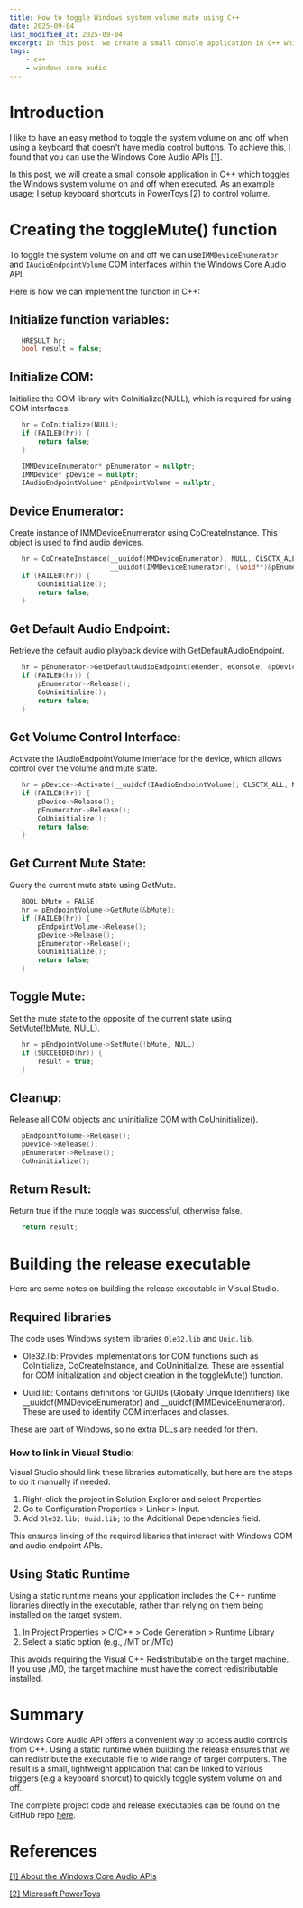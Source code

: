 ```yaml
---
title: How to toggle Windows system volume mute using C++ 
date: 2025-09-04
last_modified_at: 2025-09-04
excerpt: In this post, we create a small console application in C++ which toggles the Windows system volume on and off when executed. 
tags: 
    - c++
    - windows core audio
---
```


# Introduction
I like to have an easy method to toggle the system volume on and off when using a keyboard that doesn't have media control buttons. To achieve this, I found that you can use the Windows Core Audio APIs [[1]](#references). 

In this post, we will create a small console application in C++ which toggles the Windows system volume on and off when executed. As an example usage; I setup keyboard shortcuts in PowerToys [[2]](#references) to control volume.


# Creating the toggleMute() function
To toggle the system volume on and off we can use`IMMDeviceEnumerator` and `IAudioEndpointVolume` COM interfaces within the Windows Core Audio API.

Here is how we can implement the function in C++:

## Initialize function variables:

```cpp
   HRESULT hr;
   bool result = false;
```

## Initialize COM:

Initialize the COM library with CoInitialize(NULL), which is required for using COM interfaces.

```cpp
   hr = CoInitialize(NULL);
   if (FAILED(hr)) {
       return false;
   }

   IMMDeviceEnumerator* pEnumerator = nullptr;
   IMMDevice* pDevice = nullptr;
   IAudioEndpointVolume* pEndpointVolume = nullptr;
```

## Device Enumerator:

Create instance of IMMDeviceEnumerator using CoCreateInstance. This object is used to find audio devices.

```cpp
   hr = CoCreateInstance(__uuidof(MMDeviceEnumerator), NULL, CLSCTX_ALL,
                         __uuidof(IMMDeviceEnumerator), (void**)&pEnumerator);
   if (FAILED(hr)) {
       CoUninitialize();
       return false;
   }
```

## Get Default Audio Endpoint:

Retrieve the default audio playback device with GetDefaultAudioEndpoint.

```cpp
   hr = pEnumerator->GetDefaultAudioEndpoint(eRender, eConsole, &pDevice);
   if (FAILED(hr)) {
       pEnumerator->Release();
       CoUninitialize();
       return false;
   }
```

## Get Volume Control Interface:

Activate the IAudioEndpointVolume interface for the device, which allows control over the volume and mute state.

```cpp
   hr = pDevice->Activate(__uuidof(IAudioEndpointVolume), CLSCTX_ALL, NULL, (void**)&pEndpointVolume);
   if (FAILED(hr)) {
       pDevice->Release();
       pEnumerator->Release();
       CoUninitialize();
       return false;
   }
```

## Get Current Mute State:

Query the current mute state using GetMute.

```cpp
   BOOL bMute = FALSE;
   hr = pEndpointVolume->GetMute(&bMute);
   if (FAILED(hr)) {
       pEndpointVolume->Release();
       pDevice->Release();
       pEnumerator->Release();
       CoUninitialize();
       return false;
   }
```

## Toggle Mute:

Set the mute state to the opposite of the current state using SetMute(!bMute, NULL).

```cpp
   hr = pEndpointVolume->SetMute(!bMute, NULL);
   if (SUCCEEDED(hr)) {
       result = true;
   }
```

## Cleanup:

Release all COM objects and uninitialize COM with CoUninitialize().

```cpp
   pEndpointVolume->Release();
   pDevice->Release();
   pEnumerator->Release();
   CoUninitialize();
```

## Return Result:

Return true if the mute toggle was successful, otherwise false.

```cpp
   return result;
```


# Building the release executable
Here are some notes on building the release executable in Visual Studio.

##  Required libraries
The code uses Windows system libraries `Ole32.lib` and `Uuid.lib`. 

- Ole32.lib:
Provides implementations for COM functions such as CoInitialize, CoCreateInstance, and CoUninitialize. These are essential for COM initialization and object creation in the toggleMute() function.

- Uuid.lib:
Contains definitions for GUIDs (Globally Unique Identifiers) like __uuidof(MMDeviceEnumerator) and __uuidof(IMMDeviceEnumerator). These are used to identify COM interfaces and classes.

These are part of Windows, so no extra DLLs are needed for them.

### How to link in Visual Studio:

Visual Studio should link these libraries automatically, but here are the steps to do it manually if needed:

1.	Right-click the project in Solution Explorer and select Properties.
2.	Go to Configuration Properties > Linker > Input.
3.	Add `Ole32.lib; Uuid.lib;` to the Additional Dependencies field.

This ensures linking of the required libaries that interact with Windows COM and audio endpoint APIs.


## Using Static Runtime
Using a static runtime means your application includes the C++ runtime libraries directly in the executable, rather than relying on them being installed on the target system. 

1. In Project Properties > C/C++ > Code Generation > Runtime Library
2. Select a static option (e.g., /MT or /MTd) 

This avoids requiring the Visual C++ Redistributable on the target machine. If you use /MD, the target machine must have the correct redistributable installed.

# Summary
Windows Core Audio API offers a convenient way to access audio controls from C++. Using a static runtime when building the release ensures that we can redistribute the executable file to wide range of target computers. The result is a small, lightweight application that can be linked to various triggers (e.g a keyboard shorcut) to quickly toggle system volume on and off. 

The complete project code and release executables can be found on the GitHub repo [here](https://github.com/dmaccormac/volctl).

# References

[[1] About the Windows Core Audio APIs](https://learn.microsoft.com/en-us/windows/win32/coreaudio/about-the-windows-core-audio-apis?redirectedfrom=MSDN)

[[2] Microsoft PowerToys](https://docs.microsoft.com/en-us/windows/powertoys/) 